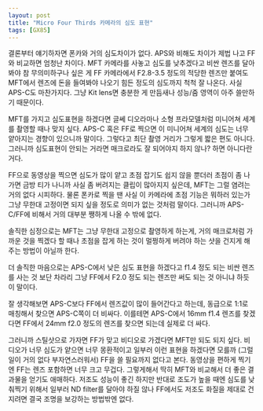 ```yaml
---
layout: post
title: "Micro Four Thirds 카메라의 심도 표현"
tags: [GX85]
---
```


결론부터 얘기하자면 폰카와 거의 심도차이가 없다. APS와 비해도 차이가 제법 나고 FF와 비교하면 엄청난 차이다. MFT 카메라를 사놓고 심도를 낮추겠다고 비싼 렌즈를 달아봐야 참 무의미하구나 싶은 게 FF 카메라에서 F2.8-3.5 정도의 적당한 렌즈만 붙여도 MFT에서 렌즈에 돈을 들여봐야 나오기 힘든 정도의 심도까지 척척 잘 나온다. 사실 APS-C도 마찬가지다. 그냥 Kit lens면 충분한 게 만듬새나 성능/줌 영역이 아주 쓸만하기 때문이다.

MFT를 가지고 심도표현을 하겠다면 글쎄 디오라마나 소형 프라모델처럼 미니어쳐 세계를 촬영할 때나 맞지 싶다. APS-C 혹은 FF로 찍으면 이 미니어쳐 세계의 심도는 너무 얕아지는 경향이 있으니까 말이다. 그렇다고 최단 촬영 거리가 그렇게 짧은 편도 아니다. 그러니까 심도표현이 안되는 거라면 매크로라도 잘 되어야지 하지 않나? 하면 아니다란 거다.

FF으로 동영상을 찍으면 심도가 많이 얕고 초점 잡기도 쉽지 않을 뿐더러 초점이 좀 나가면 금방 티가 나니까 사실 좀 버려지는 클립이 많아지지 싶은데, MFT는 그럴 염려는 거의 없다 시피하다. 물론 폰카로 찍을 땐 사실 이 카메라에 초점 기능은 뭐하러 있는가 그냥 무한대 고정이면 되지 싶을 정도로 의미가 없는 것처럼 말이다. 그러니까 APS-C/FF에 비해서 거의 대부분 쨍하게 나올 수 밖에 없다. 

솔직한 심정으로는 MFT는 그냥 무한대 고정으로 촬영하게 하는게, 거의 매크로처럼 가까운 것을 찍겠다 할 때나 초점을 잡게 하는 것이 멀쩡하게 버려야 하는 샷을 건지게 해주는 방법이 아닐까 한다.

더 솔직한 마음으로는 APS-C에서 낮은 심도 표현을 하겠다고 f1.4 정도 되는 비싼 렌즈를 사는 것 보단 차라리 그냥 FF에서 F2.0 정도 되는 렌즈만 써도 되는 것 아니냐 하듯이 말이다.

잘 생각해보면 APS-C보다 FF에서 렌즈값이 많이 들어간다고 하는데, 동급으로 1:1로 매칭해서 찾으면 APS-C쪽이 더 비싸다. 이를테면 APS-C에서 16mm f1.4 렌즈를 찾겠다면 FF에서 24mm f2.0 정도의 렌즈를 찾으면 되는데 실제로 더 싸다. 

그러니까 스틸샷으로 가자면 FF가 맞고 비디오로 가겠다면 MFT만 되도 되지 싶다. 비디오가 너무 심도가 얕으면 너무 몽환적이고 일부러 이런 표현을 하겠다면 모를까 (그럴 일이 거의 없다 부자연스러워서) FF을 쓸 필요까지 없다고 본다. 동영상을 편하게 찍기엔 FF는 렌즈 포함하면 너무 크고 무겁다. 그렇게해서 딱히 MFT와 비교해서 더 좋은 결과물을 얻기도 애매하다. 저조도 성능이 좋긴 하지만 반대로 조도가 높을 때엔 심도를 낮춰찍기 위해서 일부러 ND filter를 달아야 하질 않나 FF에서도 저조도 화질을 제대로 건지려면 결국 조명을 보강하는 방법밖엔 없다. 